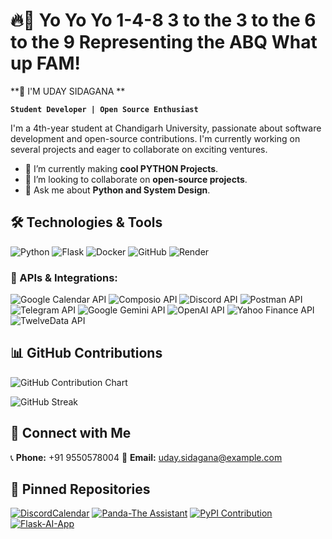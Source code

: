 # 🔥🎤 Yo Yo Yo 1-4-8 3 to the 3 to the 6 to the 9 Representing the ABQ What up FAM! 
**🙌 I'M UDAY SIDAGANA **

**`Student Developer | Open Source Enthusiast`**

I'm a 4th-year student at Chandigarh University, passionate about software development and open-source contributions. I'm currently working on several projects and eager to collaborate on exciting ventures.

- 🌱 I’m currently making **cool PYTHON Projects**.
- 👯 I’m looking to collaborate on **open-source projects**.
- 💬 Ask me about **Python and System Design**.

## 🛠️ Technologies & Tools

![Python](https://img.shields.io/badge/Python-3776AB?style=for-the-badge&logo=python&logoColor=white)
![Flask](https://img.shields.io/badge/Flask-000000?style=for-the-badge&logo=flask&logoColor=white)
![Docker](https://img.shields.io/badge/Docker-2496ED?style=for-the-badge&logo=docker&logoColor=white)
![GitHub](https://img.shields.io/badge/GitHub-181717?style=for-the-badge&logo=github&logoColor=white)
![Render](https://img.shields.io/badge/Render-46E3B7?style=for-the-badge&logo=render&logoColor=black)


### 📡 APIs & Integrations:
![Google Calendar API](https://img.shields.io/badge/Google_Calendar-4285F4?style=for-the-badge&logo=google-calendar&logoColor=white)
![Composio API](https://img.shields.io/badge/Composio_API-1D4ED8?style=for-the-badge&logo=api&logoColor=white)
![Discord API](https://img.shields.io/badge/Discord_Bots-5865F2?style=for-the-badge&logo=discord&logoColor=white)
![Postman API](https://img.shields.io/badge/Postman_API-FF6C37?style=for-the-badge&logo=postman&logoColor=white)
![Telegram API](https://img.shields.io/badge/Telegram_API-26A5E4?style=for-the-badge&logo=telegram&logoColor=white)
![Google Gemini API](https://img.shields.io/badge/Google_Gemini_API-4285F4?style=for-the-badge&logo=google&logoColor=white)
![OpenAI API](https://img.shields.io/badge/OpenAI_API-412991?style=for-the-badge&logo=openai&logoColor=white)
![Yahoo Finance API](https://img.shields.io/badge/Yahoo_Finance_API-6001D2?style=for-the-badge&logo=yahoo&logoColor=white)
![TwelveData API](https://img.shields.io/badge/TwelveData_API-FF6C37?style=for-the-badge&logo=chartjs&logoColor=white)


## 📊 GitHub Contributions

![GitHub Contribution Chart](https://github-readme-activity-graph.vercel.app/graph?username=Uday-sidagana&theme=radical)

![GitHub Streak](https://github-readme-streak-stats.herokuapp.com/?user=Uday-sidagana&theme=radical&hide_border=true)


## 🔗 Connect with Me

📞 **Phone:** +91 9550578004 
📧 **Email:** [uday.sidagana@example.com](mailto:uday.sidgana@example.com)

## 📌 Pinned Repositories

[![DiscordCalendar](https://img.shields.io/badge/Repo-DiscordCalendar-blue?style=for-the-badge&logo=github)](https://github.com/Uday-sidagana/DiscordCalendar)
[![Panda-The Assistant](https://img.shields.io/badge/Repo-Panda--TheAssistant-blue?style=for-the-badge&logo=github)](https://github.com/Uday-sidagana/Panda-TheAssistant)
[![PyPI Contribution](https://img.shields.io/badge/Repo-PyPI--Contribution-blue?style=for-the-badge&logo=github)](https://github.com/Uday-sidagana/Pypi-contribution)
[![Flask-AI-App](https://img.shields.io/badge/Repo-Flask--AI--App-blue?style=for-the-badge&logo=github)](https://github.com/Uday-sidagana/Flask-AI-App)
